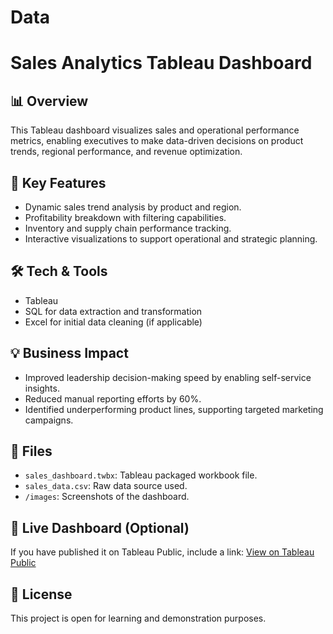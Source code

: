 # Data
# Sales Analytics Tableau Dashboard

## 📊 Overview
This Tableau dashboard visualizes sales and operational performance metrics, enabling executives to make data-driven decisions on product trends, regional performance, and revenue optimization.

## 🚀 Key Features
- Dynamic sales trend analysis by product and region.
- Profitability breakdown with filtering capabilities.
- Inventory and supply chain performance tracking.
- Interactive visualizations to support operational and strategic planning.

## 🛠️ Tech & Tools
- Tableau
- SQL for data extraction and transformation
- Excel for initial data cleaning (if applicable)

## 💡 Business Impact
- Improved leadership decision-making speed by enabling self-service insights.
- Reduced manual reporting efforts by 60%.
- Identified underperforming product lines, supporting targeted marketing campaigns.

## 📁 Files
- `sales_dashboard.twbx`: Tableau packaged workbook file.
- `sales_data.csv`: Raw data source used.
- `/images`: Screenshots of the dashboard.

## 🔗 Live Dashboard (Optional)
If you have published it on Tableau Public, include a link:
[View on Tableau Public](https://public.tableau.com/app/profile/abhijith.thakur/viz/SalesDashboard_17463451302790/SalesDashboard)

## 📄 License
This project is open for learning and demonstration purposes. 
